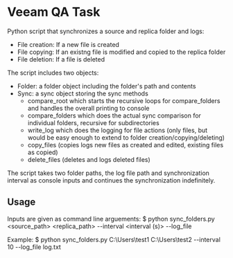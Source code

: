 # Veeam QA Task

Python script that synchronizes a source and replica folder and logs:
- File creation: If a new file is created
- File copying: If an existng file is modified and copied to the replica folder
- File deletion: If a file is deleted

The script includes two objects:
- Folder: a folder object including the folder's path and contents
- Sync: a sync object storing the sync methods
  - compare_root which starts the recursive loops for compare_folders and handles the overall printing to console
  - compare_folders which does the actual sync comparison for individual folders, recursive for subdirectories
  - write_log which does the logging for file actions (only files, but would be easy enough to extend to folder creation/copying/deleting)
  - copy_files (copies logs new files as created and edited, existing files as copied)
  - delete_files (deletes and logs deleted files)

The script takes two folder paths, the log file path and synchronization interval as console inputs and continues the synchronization indefinitely.

## Usage

Inputs are given as command line arguements:
$ python sync_folders.py <source_path> <replica_path> --interval <interval (s)> --log_file <log file path>

Example:
$ python sync_folders.py C:\Users\test1 C:\Users\test2 --interval 10 --log_file log.txt
